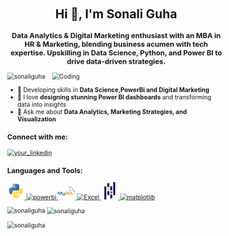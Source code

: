 <h1 align="center">Hi 👋, I'm Sonali Guha</h1>
<h3 align="center">Data Analytics & Digital Marketing enthusiast with an MBA in HR & Marketing, blending business acumen with tech expertise. Upskilling in Data Science, Python, and Power BI to drive data-driven strategies.</h3>

<img align="right" alt="Coding" width="400" src="https://miro.medium.com/v2/resize:fit:1400/0*H4cHks1eEdrW7Zlz.gif">

<p align="left"> <img src="https://komarev.com/ghpvc/?username=sonaliguha&label=Profile%20views&color=0e75b6&style=flat" alt="sonaliguha" /> </p>

- 🌱 Developing skills in **Data Science,PowerBi and Digital Marketing**  
- 🎨 I love **designing stunning Power BI dashboards** and transforming data into insights  
- 💬 Ask me about **Data Analytics, Marketing Strategies, and Visualization**  

<h3 align="left">Connect with me:</h3>
<p align="left">
<a href="https://linkedin.com/in/your_linkedin" target="blank"><img align="center" src="https://raw.githubusercontent.com/rahuldkjain/github-profile-readme-generator/master/src/images/icons/Social/linked-in-alt.svg" alt="your_linkedin" height="30" width="40" /></a>
</p>

<h3 align="left">Languages and Tools:</h3>
<p align="left"> 
<a href="https://www.python.org" target="_blank" rel="noreferrer"> <img src="https://raw.githubusercontent.com/devicons/devicon/master/icons/python/python-original.svg" alt="python" width="40" height="40"/> </a> 
<a href="https://powerbi.microsoft.com/" target="_blank" rel="noreferrer"> <img src="https://www.vectorlogo.zone/logos/microsoft_powerbi/microsoft_powerbi-icon.svg" alt="powerbi" width="40" height="40"/> </a> 
<a href="https://www.mysql.com/" target="_blank" rel="noreferrer"> <img src="https://raw.githubusercontent.com/devicons/devicon/master/icons/mysql/mysql-original-wordmark.svg" alt="mysql" width="40" height="40"/> </a> 
<a href="https://www.AdvanceExcel.com/" target="_blank" rel="noreferrer"> 
    <img src="https://upload.wikimedia.org/wikipedia/commons/8/86/Excel_2013-2019_logo.svg" alt="Excel" width="40" height="40"/> 
</a>
<a href="https://pandas.pydata.org/" target="_blank" rel="noreferrer"> <img src="https://raw.githubusercontent.com/devicons/devicon/2ae2a900d2f041da66e950e4d48052658d850630/icons/pandas/pandas-original.svg" alt="pandas" width="40" height="40"/> </a> 
<a href="https://matplotlib.org/" target="_blank" rel="noreferrer"> <img src="https://upload.wikimedia.org/wikipedia/commons/8/84/Matplotlib_icon.svg" alt="matplotlib" width="40" height="40"/> </a> 
</p>

<p><img align="left" src="https://github-readme-stats.vercel.app/api/top-langs?username=sonaliguha&show_icons=true&locale=en&layout=compact" alt="sonaliguha" /></p>

<p>&nbsp;<img align="center" src="https://github-readme-stats.vercel.app/api?username=sonaliguha&show_icons=true&locale=en" alt="sonaliguha" /></p>

<p><img align="center" src="https://github-readme-streak-stats.herokuapp.com/?user=sonaliguha&" alt="sonaliguha" /></p>
